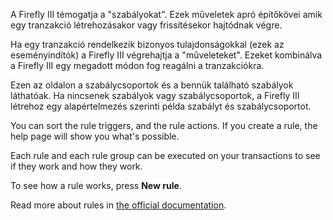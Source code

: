 A Firefly III témogatja a "szabályokat". Ezek műveletek apró építőkövei amik egy tranzakció létrehozásakor vagy frissítésekor hajtódnak végre.

Ha egy tranzakció rendelkezik bizonyos tulajdonságokkal (ezek az eseményindítók) a Firefly III végrehajtja a "műveleteket". Ezeket kombinálva a Firefly III egy megadott módon fog reagálni a tranzakciókra.

Ezen az oldalon a szabálycsoportok és a bennük található szabályok láthatóak. Ha nincsenek szabályok vagy szabálycsoportok, a Firefly III létrehoz egy alapértelmezés szerinti példa szabályt és szabálycsoportot.

You can sort the rule triggers, and the rule actions. If you create a rule, the help page will show you what's possible.

Each rule and each rule group can be executed on your transactions to see if they work and how they work.

To see how a rule works, press **New rule**.

Read more about rules in [the official documentation](https://docs.firefly-iii.org/advanced-concepts/rules).